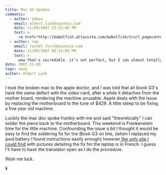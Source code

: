 ```yaml
---
title: Mac G3 Update
comments:
  - author: admin
    email: albert.lash@savonix.com
    date: 11/09/2007 12:52:46 PM
    text: >
      <a href="http://babelfish.altavista.com/babelfish/trurl_pagecontent?lp=fr_en&url=http%3A%2F%2Fwww.macbook-fr.com%2Fibook%2Fdemontage%2Fibook_dual_usb_article18.html%3Fpage%3D1" rel="nofollow">Babel fish translation</a>
  - author: rae
    email: rachel.furst@savonix.com
    date: 11/09/2007 04:12:09 PM
    text: >
      wow that's incredible. it's not perfect, but I can almost totally understand the directions.<br/>gotta love the hitchhiker's guide reference too. =)
date: 2007-11-09
tags: none
author: Albert Lash
---
```

I took the broken mac to the apple doctor, and I was told that all ibook G3's have the same defect with the video card, after a while it detaches from the mother board, rendering the machine unusable. Apple deals with the issue by replacing the motherboard to the tune of $429. A little steep to be fixing a five year old machine.

Luckily the mac doc spoke frankly with me and said "theoretically" I can solder the piece back to the motherboard. This weekend is Frankenstein time for the little machine. Confounding the issue  a bit I thought it would be easy to find the soldering fix for the iBook G3 on line, (when I replaced my ipod battery I found instructions easily enough) however<a href="http://www.macbook-fr.com/ibook/demontage/ibook_dual_usb_article18.html?page=1" rel="nofollow"> the only site I could find</a> with pictures detailing the fix for the laptop is in French. I guess I'll have to have the translator open as I do the procedure.

Wish me luck.

¥

